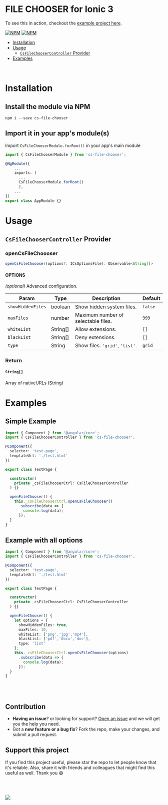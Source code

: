 # FILE CHOOSER for Ionic 3

To see this in action, checkout the [example project here](https://github.com/edu526/cs-file-chooser-example).


[![NPM](https://nodei.co/npm/cs-file-chooser.png?stars&downloads)](https://nodei.co/npm/cs-file-chooser/)
[![NPM](https://nodei.co/npm-dl/cs-file-chooser.png?months=6&height=2)](https://nodei.co/npm/cs-file-chooser/)

- [Installation](#installation)
- [Usage](#usage)
  - [`CsFileChooserController` Provider](#cs-file-chooser-controller-provider)
- [Examples](#examples)

<br>

# Installation
## Install the module via NPM
```shell
npm i --save cs-file-chooser
```
## Import it in your app's module(s)

Import `CsFileChooserModule.forRoot()` in your app's main module

```ts
import { CsFileChooserModule } from 'cs-file-chooser';

@NgModule({
    ...
    imports: [
      ...
      CsFileChooserModule.forRoot()
      ],
    ...
})
export class AppModule {}
```

# Usage

## `CsFileChooserController` Provider

### openCsFileChoooser
```ts
openCsFileChoooser(options?: ICsOptionsFile): Observable<String[]>
```
#### OPTIONS

_(optional)_ Advanced configuration.

Param | Type | Description | Default
--- | --- | --- | ---
`showHiddenFiles` | boolean |Show hidden system files. | `false`
`maxFiles` | number | Maximum number of selectable files. | `999`
`whiteList` | String[] | Allow extensions. | `[]`
`blackList` | String[] |Deny extensions. | `[]`
`type` | String | Show files: `'grid'`, `'list'`. | `grid`

### Return

#### `String[]`
Array of nativeURLs (String)
# Examples
## Simple Example 
```ts
import { Component } from '@angular/core';
import { CsFileChooserController } from 'cs-file-chooser';

@Component({
  selector: 'test-page',
  templateUrl: './test.html'
})

export class TestPage {

  constructor(
    private _csFileChooserCtrl: CsFileChooserController
  ) {}

  openFileChooser() {
    this._csFileChooserCtrl.openCsFileChoooser()
      .subscribe(data => {
        console.log(data);
      });
  }
}
```
## Example with all options
```ts
import { Component } from '@angular/core';
import { CsFileChooserController } from 'cs-file-chooser';

@Component({
  selector: 'test-page',
  templateUrl: './test.html'
})

export class TestPage {

  constructor(
    private _csFileChooserCtrl: CsFileChooserController
  ) {}

  openFileChooser() {
    let options = {
      showHiddenFiles: true,
      maxFiles: 10,
      whiteList: ['png','jpg','mp4'],
      blackList: ['pdf','docx','doc'],
      type: 'list'
    };
    this._csFileChooserCtrl.openCsFileChoooser(options)
      .subscribe(data => {
        console.log(data);
      });
  }
}
```
<br><br>
## Contribution
- **Having an issue**? or looking for support? [Open an issue](https://github.com/edu526/cs-file-chooser/issues/new) and we will get you the help you need.
- Got a **new feature or a bug fix**? Fork the repo, make your changes, and submit a pull request.

## Support this project
If you find this project useful, please star the repo to let people know that it's reliable. Also, share it with friends and colleagues that might find this useful as well. Thank you :smile:

<br><br>

[![](https://www.paypalobjects.com/en_US/i/btn/btn_donateCC_LG.gif)](paypal.me/EduardoDelaCruzRojas)
